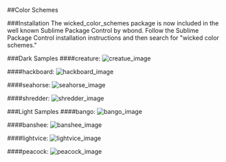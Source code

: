 ##Color Schemes

###Installation
The wicked_color_schemes package is now included in the well known Sublime Package Control by wbond. Follow the Sublime Package Control installation instructions and then search for "wicked color schemes."

###Dark Samples
####creature:
![creatue_image](https://cloud.githubusercontent.com/assets/8496087/19115579/2c1dfb88-8ad8-11e6-812c-0adf98e1291b.png)

####hackboard:
![hackboard_image](https://cloud.githubusercontent.com/assets/8496087/19115583/2ebe093c-8ad8-11e6-868b-8956d3b9107a.png)

####seahorse:
![seahorse_image](https://cloud.githubusercontent.com/assets/8496087/19115588/30cb6e0e-8ad8-11e6-9b41-c65cb375f569.png)

####shredder:
![shredder_image](https://cloud.githubusercontent.com/assets/8496087/19115593/335436a6-8ad8-11e6-83c0-ca0b7cace3f4.png)

###Light Samples
####bango:
![bango_image](https://cloud.githubusercontent.com/assets/8496087/19115597/3620f95a-8ad8-11e6-98a6-2ca423ee1370.png)

####banshee:
![banshee_image](https://cloud.githubusercontent.com/assets/8496087/19121953/02a80986-8aee-11e6-94a2-2291cc763020.png)

####lightvice:
![lightvice_image](https://cloud.githubusercontent.com/assets/8496087/19115611/4356a728-8ad8-11e6-80d9-4f5e1c41cec5.png)

####peacock:
![peacock_image](https://cloud.githubusercontent.com/assets/8496087/19115617/478360d4-8ad8-11e6-87e5-120dd141ef57.png)
